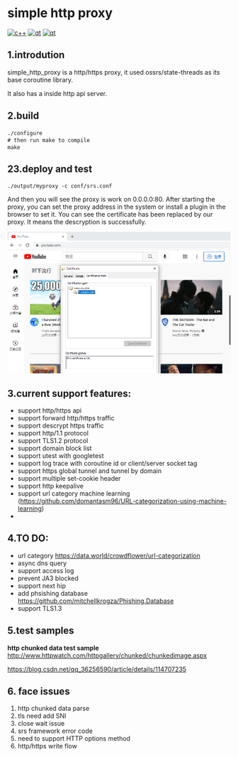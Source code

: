 # simple http proxy
[![c++](https://img.shields.io/static/v1?label=build&message=passing&color=green)](https://www.python.org/)
[![qt](https://img.shields.io/static/v1?label=statethread&message=1.9&color=blue)](https://www.python.org/)
[![qt](https://img.shields.io/static/v1?label=openssl&message=1.1.1l&color=blue)](https://www.python.org/)
## 1.introdution
simple_http_proxy is a http/https proxy, it used ossrs/state-threads as its base coroutine library.

It also has a inside http api server.

## 2.build
```shell
./configure
# then run make to compile
make 
```

## 23.deploy and test

```shell
./output/myproxy -c conf/srs.conf
```

And then you will see the proxy is work on 0.0.0.0:80.
After starting the proxy, you can set the proxy address in the system or install a plugin in the browser to set it.
You can see the certificate has been replaced by our proxy. It means the descryption is successfully.

![player](doc/img/img1.png)

## 3.current support features:
- support http/https api
- support forward http/https traffic
- support descrypt https traffic
- support http/1.1 protocol
- support TLS1.2 protocol
- support domain block list
- support utest with googletest
- support log trace with coroutine id or client/server socket tag
- support https global tunnel and tunnel by domain
- support multiple set-cookie header
- support http keepalive  
- support url category machine learning (https://github.com/domantasm96/URL-categorization-using-machine-learning)
- 
## 4.TO DO:
- url category https://data.world/crowdflower/url-categorization
- async dns query
- support access log  
- prevent JA3 blocked
- support next hip 
- add  phsishing database https://github.com/mitchellkrogza/Phishing.Database
- support TLS1.3

## 5.test samples 

**http chunked data test sample**
http://www.httpwatch.com/httpgallery/chunked/chunkedimage.aspx

https://blog.csdn.net/qq_36256590/article/details/114707235

## 6. face issues
1. http chunked data parse
2. tls need add SNI
3. close wait issue
4. srs framework error code
5. need to support HTTP options method
6. http/https write flow